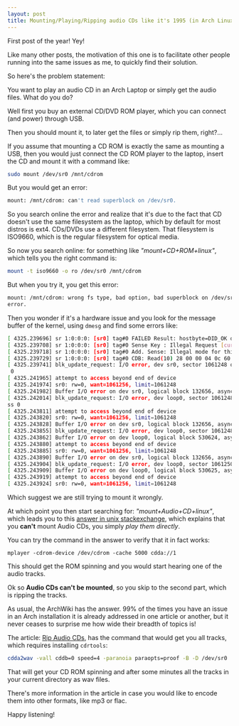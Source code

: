 ```yaml
---
layout: post
title: Mounting/Playing/Ripping audio CDs like it's 1995 (in Arch Linux)
---
```


First post of the year! Yey!

Like many other posts, the motivation of this one is to facilitate other
people running into the same issues as me, to quickly find
their solution.

So here's the problem statement:

You want to play an audio CD in an Arch Laptop or simply get the audio files. What do you do?

Well first you buy an external CD/DVD ROM player, which you can connect (and
power) through USB.

Then you should mount it, to later get the files or simply rip them, right?...

If you assume that mounting a CD ROM is exactly the same as mounting a
USB, then you would just connect the CD ROM player to the laptop, insert the
CD and
mount it with a command like:

```bash
sudo mount /dev/sr0 /mnt/cdrom
```

But you would get an error:

```bash
mount: /mnt/cdrom: can't read superblock on /dev/sr0.
```

So you search online the error and realize that it's due to the fact that CD
doesn't use the same filesystem as the laptop, which by default for most
distros is ext4. CDs/DVDs use a different filesystem. That filesystem is
ISO9660, which is the regular filesystem for optical media.

So now you search online: for something like *"mount+CD+ROM+linux"*, which tells you the right command is:

```bash
mount -t iso9660 -o ro /dev/sr0 /mnt/cdrom
```

But when you try it, you get this error:

```bash
mount: /mnt/cdrom: wrong fs type, bad option, bad superblock on /dev/sr0, missing codepage or helper program, or other
error.
```

Then you wonder if it's a hardware issue and you look for the message buffer
of the kernel, using `dmesg` and find some errors like:

```bash
[ 4325.239696] sr 1:0:0:0: [sr0] tag#0 FAILED Result: hostbyte=DID_OK driverbyte=DRIVER_SENSE
[ 4325.239708] sr 1:0:0:0: [sr0] tag#0 Sense Key : Illegal Request [current]
[ 4325.239718] sr 1:0:0:0: [sr0] tag#0 Add. Sense: Illegal mode for this track
[ 4325.239729] sr 1:0:0:0: [sr0] tag#0 CDB: Read(10) 28 00 00 04 0c 60 00 00 02 00 00 00
[ 4325.239741] blk_update_request: I/O error, dev sr0, sector 1061248 op 0x0:(READ) flags 0x80700 phys_seg 1 prio class
 0
[ 4325.241965] attempt to access beyond end of device
[ 4325.241974] sr0: rw=0, want=1061256, limit=1061248
[ 4325.241982] Buffer I/O error on dev sr0, logical block 132656, async page read
[ 4325.242014] blk_update_request: I/O error, dev loop0, sector 1061248 op 0x0:(READ) flags 0x80700 phys_seg 1 prio cla
ss 0
[ 4325.243811] attempt to access beyond end of device
[ 4325.243820] sr0: rw=0, want=1061256, limit=1061248
[ 4325.243828] Buffer I/O error on dev sr0, logical block 132656, async page read
[ 4325.243855] blk_update_request: I/O error, dev loop0, sector 1061248 op 0x0:(READ) flags 0x0 phys_seg 1 prio class 0
[ 4325.243862] Buffer I/O error on dev loop0, logical block 530624, async page read
[ 4325.243880] attempt to access beyond end of device
[ 4325.243885] sr0: rw=0, want=1061256, limit=1061248
[ 4325.243890] Buffer I/O error on dev sr0, logical block 132656, async page read
[ 4325.243904] blk_update_request: I/O error, dev loop0, sector 1061250 op 0x0:(READ) flags 0x0 phys_seg 1 prio class 0
[ 4325.243909] Buffer I/O error on dev loop0, logical block 530625, async page read
[ 4325.243919] attempt to access beyond end of device
[ 4325.243924] sr0: rw=0, want=1061256, limit=1061248
```

Which suggest we are still trying to mount it wrongly.

At which point you then start searching for: *"mount+Audio+CD+linux"*, which
leads you to this [answer in unix
stackexchange](https://unix.stackexchange.com/a/204032), which explains that
you **can't** mount Audio CDs, you simply *play them directly*.

You can try the command in the answer to verify that it in fact works:

```
mplayer -cdrom-device /dev/cdrom -cache 5000 cdda://1
```

This should get the ROM spinning and you would start hearing one of the audio tracks.

Ok so **Audio CDs can't be mounted**, so you skip to the second part, which is ripping the tracks.

As usual, the ArchWiki has the answer. 99% of the times you have an issue in an
Arch installation it is already addressed in one article or another, but it
never ceases to surprise me how wide their breadth of topics is!


The article: [Rip Audio
CDs](https://wiki.archlinux.org/index.php/Rip_Audio_CDs#Ripping), has the
command that would get you all tracks, which requires installing `cdrtools`:

```bash
cdda2wav -vall cddb=0 speed=4 -paranoia paraopts=proof -B -D /dev/sr0
```

That will get your CD ROM spinning and after some minutes all the tracks in
your current directory as wav files.

There's more information in the article in case you would like to encode them
into other formats, like mp3 or flac.

Happy listening!

